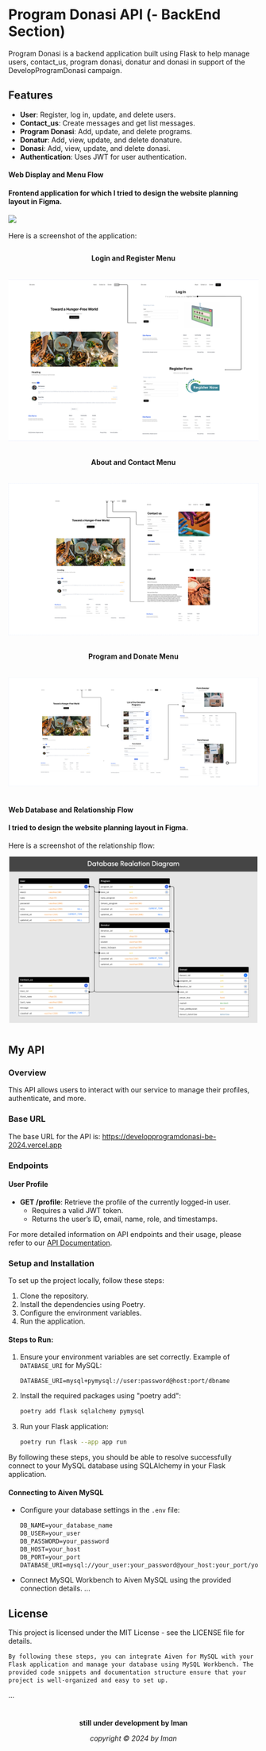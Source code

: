 # Program Donasi API (- BackEnd Section)

Program Donasi is a backend application built using Flask to help manage users, contact_us, program donasi, donatur and donasi in support of the DevelopProgramDonasi campaign.

## Features

- **User**: Register, log in, update, and delete users.
- **Contact_us**: Create messages and get list messages.
- **Program Donasi**: Add, update, and delete programs.
- **Donatur**: Add, view, update, and delete donature.
- **Donasi**: Add, view, update, and delete donasi.
- **Authentication**: Uses JWT for user authentication.



<h4>Web Display and Menu Flow</h4>
<h4>Frontend application for which I tried to design the website planning layout in Figma.</h4>
   <img  src="/documentation/Content Planning.png">
    <p>Here is a screenshot of the application:</p>
    <div style="display: flex; flex-direction: column; align-items: center; gap: 20px;">
        <p><b>Login and Register Menu</b></p>
        <img src="/documentation/Component 2 (1).png" alt="Component register">
        <p><b>About and Contact Menu</b></p>
        <img src="/documentation/Component about.png" alt="Component about">
         <p><b>Program and Donate Menu</b></p>
        <img src="/documentation/Componenet donate.png" alt="Component donate">
    </div>

#
<h4>Web Database and Relationship Flow</h4>
<h4>I tried to design the website planning layout in Figma.</h4>
    <p>Here is a screenshot of the relationship flow:</p>
<div align="center">
   <img width="500" src="/documentation/Program Donasi Database.png">
</div>

#

## My API

### Overview

This API allows users to interact with our service to manage their profiles, authenticate, and more.

### Base URL

The base URL for the API is: https://developprogramdonasi-be-2024.vercel.app



### Endpoints

#### User Profile

- **GET /profile**: Retrieve the profile of the currently logged-in user.
  - Requires a valid JWT token.
  - Returns the user’s ID, email, name, role, and timestamps.

For more detailed information on API endpoints and their usage, please refer to our [API Documentation](https://documenter.getpostman.com/view/32137902/2sA3QqgspG).

### Setup and Installation

To set up the project locally, follow these steps:

1. Clone the repository.
2. Install the dependencies using Poetry.
3. Configure the environment variables.
4. Run the application.

#### Steps to Run:

1. Ensure your environment variables are set correctly. Example of `DATABASE_URI` for MySQL:
   ```plaintext
   DATABASE_URI=mysql+pymysql://user:password@host:port/dbname
   ```

2. Install the required packages using "poetry add":
   ```bash
   poetry add flask sqlalchemy pymysql
   ```

3. Run your Flask application:
   ```bash
   poetry run flask --app app run
   ```

By following these steps, you should be able to resolve successfully connect to your MySQL database using SQLAlchemy in your Flask application.


#### Connecting to Aiven MySQL

- Configure your database settings in the `.env` file:
  ```plaintext
  DB_NAME=your_database_name
  DB_USER=your_user
  DB_PASSWORD=your_password
  DB_HOST=your_host
  DB_PORT=your_port
  DATABASE_URI=mysql://your_user:your_password@your_host:your_port/your_database_name

- Connect MySQL Workbench to Aiven MySQL using the provided connection details.
...

## License

This project is licensed under the MIT License - see the LICENSE file for details.  

    By following these steps, you can integrate Aiven for MySQL with your Flask application and manage your database using MySQL Workbench. The provided code snippets and documentation structure ensure that your project is well-organized and easy to set up.

... 
#

<p align="center"><b>still under development by Iman</b></p>
<p align="center"><i>copyright &copy; 2024 by Iman</i></p>

